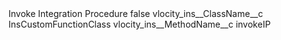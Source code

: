 <?xml version="1.0" encoding="UTF-8"?>
<CustomMetadata xmlns="http://soap.sforce.com/2006/04/metadata" xmlns:xsi="http://www.w3.org/2001/XMLSchema-instance" xmlns:xsd="http://www.w3.org/2001/XMLSchema">
    <label>Invoke Integration Procedure</label>
    <protected>false</protected>
    <values>
        <field>vlocity_ins__ClassName__c</field>
        <value xsi:type="xsd:string">InsCustomFunctionClass</value>
    </values>
    <values>
        <field>vlocity_ins__MethodName__c</field>
        <value xsi:type="xsd:string">invokeIP</value>
    </values>
</CustomMetadata>
